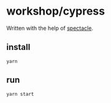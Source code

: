 # workshop/cypress

Written with the help of [spectacle](https://formidable.com/open-source/spectacle/).

## install

```
yarn
```

## run

```
yarn start
```
